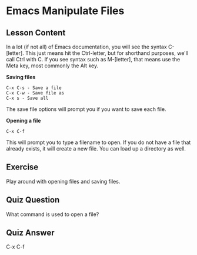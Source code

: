 # Emacs Manipulate Files

## Lesson Content

In a lot (if not all) of Emacs documentation, you will see the syntax C-[letter]. This just means hit the Ctrl-letter, but for shorthand purposes, we'll call Ctrl with C. If you see syntax such as M-[letter], that means use the Meta key, most commonly the Alt key.

**Saving files**

```
C-x C-s - Save a file
C-x C-w - Save file as
C-x s - Save all
```

The save file options will prompt you if you want to save each file.

**Opening a file**

```
C-x C-f
```

This will prompt you to type a filename to open. If you do not have a file that already exists, it will create a new file. You can load up a directory as well.

## Exercise

Play around with opening files and saving files.

## Quiz Question

What command is used to open a file?

## Quiz Answer

C-x C-f